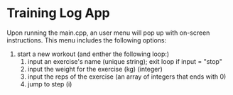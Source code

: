 # Training Log App

Upon running the main.cpp, an user menu will pop up with on-screen instructions. This menu includes the following options:
1. start a new workout (and enther the following loop:)
    1. input an exercise's name (unique string); exit loop if input = "stop"
    2. input the weight for the exercise (kg) (integer)
    3. input the reps of the exercise (an array of integers that ends with 0)
    4. jump to step (i)
